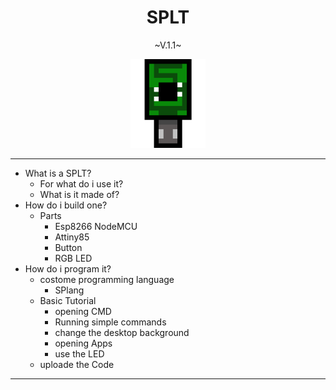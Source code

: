 <h1 align="center">
  SPLT
</h1>
<p align="center">
  ~V.1.1~
</p>
<p align="center">
    <img src="./pics/Logo.png" alt="Logo" width="120"> 
</p>

---

- What is a SPLT?
  - For what do i use it?
  - What is it made of?
- How do i build one?
  - Parts
    - Esp8266 NodeMCU
    - Attiny85
    - Button
    - RGB LED
- How do i program it?
  - costome programming language
    - SPlang
  - Basic Tutorial
    - opening CMD
    - Running simple commands
    - change the desktop background
    - opening Apps
    - use the LED
  - uploade the Code

---
